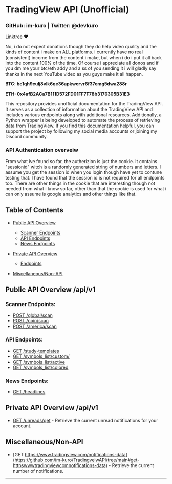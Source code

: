 # TradingView API (Unofficial)

### GitHub: im-kuro | Twitter: @devkuro
[Linktree](https://linktr.ee/devkuro) ❤️

No, i do not expect donations though they do help video quality and the kinds of content i make on ALL platforms. i currently have no real (consistent) income from the content i make, but when i do i put it all back into the content 100% of the time. Of course i appreciate all donos and if you dm me your btc/eth addy and a ss of you sending it i will gladly say thanks in the next YouTube video as you guys make it all happen.

**BTC: bc1qh9culj8vlk6qe36apkwcrvr6f37emg5dwa288r**

**ETH: 0x4afB2ACa7B111D572FD01FF7F78b3176305B31E3**

This repository provides unofficial documentation for the TradingView API. It serves as a collection of information about the TradingView API and includes various endpoints along with additional resources. Additionally, a Python wrapper is being developed to automate the process of retrieving data from TradingView. If you find this documentation helpful, you can support the project by following my social media accounts or joining my Discord community.

### API Authentication overveiw

From what ive found so far, the autherizion is just the cookie. It contains "sessionid" witch is a randomly generated string of numbers and letters.
I assume you get the session id when you login though have yet to contune testing that. I have found that the session id is not required for all
endpoints too. There are other things in the cookie that are interesting though not needed from what i know so far, other than that the cookie is
used for what i can only assume is google analytics and other things like that.



## Table of Contents

- [Public API Overview](#public-api-overview-apiv1)
    - [Scanner Endpoints](https://github.com/im-kuro/TradingveiwAPI/blob/main/PublicAPI.md#post---httpsscannertradingviewcomglobalscan)
    - [API Endpoints](https://github.com/im-kuro/TradingveiwAPI/blob/main/PublicAPI.md#post---httpsscannertradingviewcomglobalscan)
    - [News Endpoints](https://github.com/im-kuro/TradingveiwAPI/blob/main/PublicAPI.md#post---httpsscannertradingviewcomglobalscan)


- [Private API Overview](#private-api-overview-apiv1)
    - [Endpoints](#endpoints)


- [Miscellaneous/Non-API](#miscellaneousnon-api)

## Public API Overview /api/v1


### **Scanner Endpoints:**

- [POST /global/scan](https://github.com/im-kuro/TradingveiwAPI/tree/main#post-globalscan)
- [POST /coin/scan](https://github.com/im-kuro/TradingveiwAPI/tree/main#post-coinscan)
- [POST /america/scan](https://github.com/im-kuro/TradingveiwAPI/tree/main#post-americascan)

### **API Endpoints:**

- [GET /study-templates](https://github.com/im-kuro/TradingveiwAPI/tree/main#get-study-templates)
- [GET /symbols_list/custom/](https://github.com/im-kuro/TradingveiwAPI/tree/main#get-symbols-listcustom)
- [GET /symbols_list/active](https://github.com/im-kuro/TradingveiwAPI/tree/main#get-symbols-listactive)
- [GET /symbols_list/colored](https://github.com/im-kuro/TradingveiwAPI/tree/main#get-symbols-listcolored)

### **News Endpoints:**

- [GET /headlines](https://github.com/im-kuro/TradingveiwAPI/tree/main#get-headlines)


## Private API Overview /api/v1



- [GET /unreads/get](https://github.com/im-kuro/TradingveiwAPI/tree/main#get-unreadsget) - Retrieve the current unread notifications for your account.



## Miscellaneous/Non-API

- [GET https://www.tradingview.com/notifications-data](https://github.com/im-kuro/TradingveiwAPI/tree/main#get-httpswwwtradingviewcomnotifications-data) - Retrieve the current number of notifications.

---

